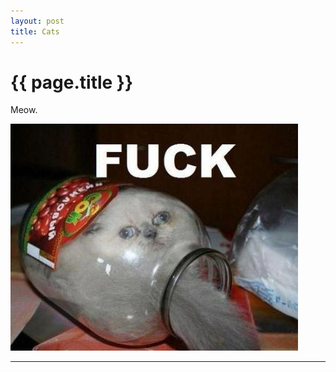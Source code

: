 ```yaml
---
layout: post
title: Cats
---
```


{{ page.title }}
================

Meow.

<img src="/images/CAT IN A JAR.jpg" alt="cat image">

---
